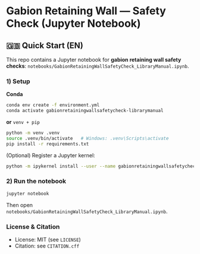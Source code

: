 # Gabion Retaining Wall — Safety Check (Jupyter Notebook)

## 🇬🇧 Quick Start (EN)

This repo contains a Jupyter notebook for **gabion retaining wall safety checks**: `notebooks/GabionRetainingWallSafetyCheck_LibraryManual.ipynb`.

### 1) Setup
**Conda**
```bash
conda env create -f environment.yml
conda activate gabionretainingwallsafetycheck-librarymanual
```

**or** `venv + pip`
```bash
python -m venv .venv
source .venv/bin/activate   # Windows: .venv\Scripts\activate
pip install -r requirements.txt
```

(Optional) Register a Jupyter kernel:
```bash
python -m ipykernel install --user --name gabionretainingwallsafetycheck-librarymanual --display-name "gabionretainingwallsafetycheck-librarymanual"
```

### 2) Run the notebook
```bash
jupyter notebook
```
Then open `notebooks/GabionRetainingWallSafetyCheck_LibraryManual.ipynb`.

### License & Citation
- License: MIT (see `LICENSE`)
- Citation: see `CITATION.cff`
